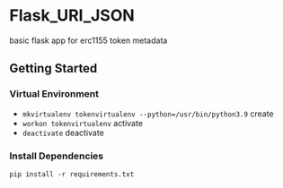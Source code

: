 # Flask_URI_JSON

basic flask app for erc1155 token metadata

## Getting Started

### Virtual Environment

- `mkvirtualenv tokenvirtualenv --python=/usr/bin/python3.9` create
- `workon tokenvirtualenv` activate
- `deactivate` deactivate

### Install Dependencies

`pip install -r requirements.txt`
